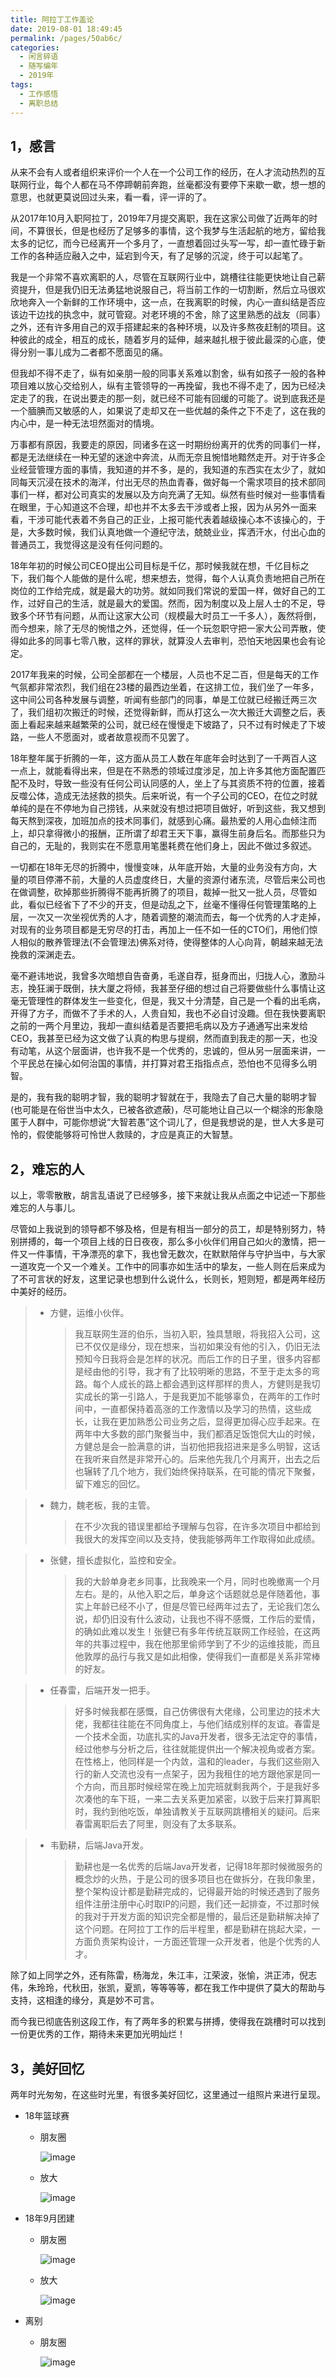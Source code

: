 ```yaml
---
title: 阿拉丁工作盖论
date: 2019-08-01 18:49:45
permalink: /pages/50ab6c/
categories:
  - 闲言碎语
  - 随写编年
  - 2019年
tags:
  - 工作感悟
  - 离职总结
---
```


## 1，感言

从来不会有人或者组织来评价一个人在一个公司工作的经历，在人才流动热烈的互联网行业，每个人都在马不停蹄朝前奔跑，丝毫都没有要停下来歇一歇，想一想的意思，也就更莫说回过头来，看一看，评一评的了。

从2017年10月入职阿拉丁，2019年7月提交离职，我在这家公司做了近两年的时间，不算很长，但是也经历了足够多的事情，这个我梦与生活起航的地方，留给我太多的记忆，而今已经离开一个多月了，一直想着回过头写一写，却一直忙碌于新工作的各种适应融入之中，延宕到今天，有了足够的沉淀，终于可以起笔了。

我是一个非常不喜欢离职的人，尽管在互联网行业中，跳槽往往能更快地让自己薪资提升，但是我仍旧无法勇猛地说服自己，将当前工作的一切割断，然后立马很欢欣地奔入一个新鲜的工作环境中，这一点，在我离职的时候，内心一直纠结是否应该边干边找的执念中，就可管窥。对老环境的不舍，除了这里熟悉的战友（同事）之外，还有许多用自己的双手搭建起来的各种环境，以及许多熬夜赶制的项目。这种彼此的成全，相互的成长，随着岁月的延伸，越来越扎根于彼此最深的心底，使得分别一事儿成为二者都不愿面见的痛。

但我却不得不走了，纵有如亲朋一般的同事关系难以割舍，纵有如孩子一般的各种项目难以放心交给别人，纵有主管领导的一再挽留，我也不得不走了，因为已经决定走了的我，在说出要走的那一刻，就已经不可能有回缓的可能了。说到底我还是一个腼腆而又敏感的人，如果说了走却又在一些优越的条件之下不走了，这在我的内心中，是一种无法坦然面对的情境。

万事都有原因，我要走的原因，同诸多在这一时期纷纷离开的优秀的同事们一样，都是无法继续在一种无望的迷途中奔流，从而无奈且惋惜地黯然走开。对于许多企业经营管理方面的事情，我知道的并不多，是的，我知道的东西实在太少了，就如同每天沉浸在技术的海洋，付出无尽的热血青春，做好每一个需求项目的技术部同事们一样，都对公司真实的发展以及方向充满了无知。纵然有些时候对一些事情看在眼里，于心知道这不合理，却也并不太多去干涉或者上报，因为从另外一面来看，干涉可能代表着不务自己的正业，上报可能代表着越级操心本不该操心的，于是，大多数时候，我们认真地做一个遵纪守法，兢兢业业，挥洒汗水，付出心血的普通员工，我觉得这是没有任何问题的。

18年年初的时候公司CEO提出公司目标是千亿，那时候我就在想，千亿目标之下，我们每个人能做的是什么呢，想来想去，觉得，每个人认真负责地把自己所在岗位的工作给完成，就是最大的功劳。就如同我们常说的爱国一样，做好自己的工作，过好自己的生活，就是最大的爱国。然而，因为制度以及上层人士的不足，导致多个环节有问题，从而让这家大公司（规模最大时员工一千多人），轰然将倒，而今想来，除了无尽的惋惜之外，还觉得，任一个玩忽职守把一家大公司弄散，使得如此多的同事七零八散，这样的罪状，就算没人去审判，恐怕天地因果也会有论定。

2017年我来的时候，公司全部都在一个楼层，人员也不足二百，但是每天的工作气氛都非常浓烈，我们组在23楼的最西边坐着，在这排工位，我们坐了一年多，这中间公司各种发展与调整，听闻有些部门的同事，单是工位就已经搬迁两三次了，我们组初次搬迁的时候，还觉得新鲜，而从打这么一次大搬迁大调整之后，表面上看起来越来越繁荣的公司，就已经在慢慢走下坡路了，只不过有时候走了下坡路，一些人不愿面对，或者故意视而不见罢了。

18年整年属于折腾的一年，这方面从员工人数在年底年会时达到了一千两百人这一点上，就能看得出来，但是在不熟悉的领域过度涉足，加上许多其他方面配置匹配不及时，导致一些没有任何公司认同感的人，坐上了与其资质不符的位置，接着反噬公体，造成无法拯救的损失。后来听说，有一个子公司的CEO，在位之时就单纯的是在不停地为自己捞钱，从来就没有想过把项目做好，听到这些，我又想到每天熬到深夜，加班加点的技术同事们，就感到心痛。最热爱的人用心血倾注而上，却只拿得微小的报酬，正所谓了却君王天下事，赢得生前身后名。而那些只为自己的，无耻的，我则实在不愿意用笔墨耗费在他们身上，因此不做过多叙述。

一切都在18年无尽的折腾中，慢慢变味，从年底开始，大量的业务没有方向，大量的项目停滞不前，大量的人员虚度终日，大量的资源付诸东流，尽管后来公司也在做调整，砍掉那些折腾得不能再折腾了的项目，裁掉一批又一批人员，尽管如此，看似已经省下了不少的开支，但是动乱之下，丝毫不懂得任何管理策略的上层，一次又一次坐视优秀的人才，随着调整的潮流而去，每一个优秀的人才走掉，对现有的业务项目都是无穷尽的打击，再加上一任不如一任的CTO们，用他们惊人相似的散养管理法(不会管理法)佛系对待，使得整体的人心向背，朝越来越无法挽救的深渊走去。

毫不避讳地说，我曾多次暗想自告奋勇，毛遂自荐，挺身而出，归拢人心，激励斗志，挽狂澜于既倒，扶大厦之将倾，我甚至仔细的想过自己将要做些什么事情让这毫无管理性的群体发生一些变化，但是，我又十分清楚，自己是一个看的出毛病，开得了方子，而做不了手术的人，人贵自知，我也不必自讨没趣。但在我快要离职之前的一两个月里边，我却一直纠结着是否要把毛病以及方子通通写出来发给CEO，我甚至已经为这文做了认真的构思与提纲，然而直到我走的那一天，也没有动笔，从这个层面讲，也许我不是一个优秀的，忠诚的，但从另一层面来讲，一个平民总在操心如何治国的事情，并打算对君王指指点点，恐怕也不见得多么明智。

是的，我有我的聪明才智，我的聪明才智就在于，我隐去了自己大量的聪明才智(也可能是在俗世当中太久，已被各欲遮蔽)，尽可能地让自己以一个糊涂的形象隐匿于人群中，可能你想说“大智若愚”这个词儿了，但是我想说的是，世人大多是可怜的，假使能够将可怜世人救赎的，才应是真正的大智慧。

## 2，难忘的人

以上，零零散散，胡言乱语说了已经够多，接下来就让我从点面之中记述一下那些难忘的人与事儿。

尽管如上我说到的领导都不够及格，但是有相当一部分的员工，却是特别努力，特别拼搏的，每一个项目上线的日日夜夜，那么多小伙伴们用自己如火的激情，把一件又一件事情，干净漂亮的拿下，我也曾无数次，在默默陪伴与守护当中，与大家一道攻克一个又一个难关。工作中的同事亦如生活中的挚友，一些人则在后来成为了不可言状的好友，这里记录也想到什么说什么，长则长，短则短，都是两年经历中美好的经历。

> - 方健，运维小伙伴。
>   > 我互联网生涯的伯乐，当初入职，独具慧眼，将我招入公司，这已不仅仅是缘分，现在想来，当初如果没有他的引入，仍旧无法预知今日我将会是怎样的状况。而后工作的日子里，很多内容都是经由他的引导，我才有了比较明晰的思路，不至于走太多的弯路。每个人成长的路上都会遇到这样那样的贵人，方健则是我切实成长的第一引路人，于是我更加不能够辜负，在两年的工作时间中，一直都保持着高涨的工作激情以及学习的热情，这些成长，让我在更加熟悉公司业务之后，显得更加得心应手起来。在两年中大多数的部门聚餐当中，我们都酒足饭饱侃大山的时候，方健总是会一脸满意的讲，当初他把我招进来是多么明智，这话在我听来自然是非常开心的。后来他先我几个月离开，出去之后也辗转了几个地方，我们始终保持联系，在可能的情况下聚餐，留下难忘的回忆。

> - 魏力，魏老板，我的主管。
>
>   > 在不少次我的错误里都给予理解与包容，在许多次项目中都给到我很大的发挥空间以及支持，使我能够两年工作取得如此成绩。

> - 张健，擅长虚拟化，监控和安全。
>
>   > 我的大龄单身老乡同事，比我晚来一个月，同时也晚撤离一个月左右。是的，从他入职之后，单身这个话题就总是伴随着他，事实上年龄已经不小了，但是尽管已经两年过去了，无论我们怎么说，却仍旧没有什么波动，让我也不得不感慨，工作后的爱情，的确如此难以发生！张健已有多年传统互联网工作经验，在这两年的共事过程中，我在他那里偷师学到了不少的运维技能，而且他敦厚的品行与我又是如此相像，使得我们一直都是关系非常棒的好友。

> - 任春雷，后端开发一把手。
>
>   > 好多时候我都在感慨，自己仿佛很有大佬缘，公司里边的技术大佬，我都往往能在不同角度上，与他们结成别样的友谊。春雷是一个技术全面，功底扎实的Java开发者，很多无法定夺的事情，经过他参与分析之后，往往就能提供出一个解决视角或者方案。在性格上，他同样是一个内敛，温和的leader，与我们这些刚入行的新人交流也没有一点架子，因为我租住的地方跟他家是同一个方向，而且那时候经常在晚上加完班就剩我两个，于是我好多次凑他的车下班，一来二去关系更加紧密，以致于后来打算离职时，我约到他吃饭，单独请教关于互联网跳槽相关的疑问。后来春雷离职后去了阿里，则没有了太多联系。

> - 韦勤耕，后端Java开发。
>
>   > 勤耕也是一名优秀的后端Java开发者，记得18年那时候微服务的概念炒的火热，于是公司的很多项目也在做拆分，在我印象里，整个架构设计都是勤耕完成的，记得最开始的时候还遇到了服务组件注册注册中心时取IP的问题，我们还一起排查，不过那时候的我对于开发方面的知识完全都是懵的，最后还是勤耕解决掉了这个问题。在阿拉丁工作的后半程里，都是勤耕在挑起大梁，一方面负责架构设计，一方面还管理一众开发者，他是个优秀的人才。

除了如上同学之外，还有陈雷，杨海龙，朱江丰，江荣波，张愉，洪正沛，倪志伟，朱玲玲，代秋田，张凯，夏凯，等等等等，都在我工作中提供了莫大的帮助与支持，这相逢的缘分，真是妙不可言。

而今我已彻底告别这段工作，有了两年多的积累与拼搏，使得我在跳槽时可以找到一份更优秀的工作，期待未来更加光明灿烂！

## 3，美好回忆

两年时光匆匆，在这些时光里，有很多美好回忆，这里通过一组照片来进行呈现。

- 18年篮球赛

  - 朋友圈

    ![image](http://t.eryajf.net/imgs/2021/09/c4667ddb7c2e7455.jpg)

  - 放大

    ![image](http://t.eryajf.net/imgs/2021/09/d5d60d9b8cc1295c.jpg)

  

- 18年9月团建

  - 朋友圈

    ![image](http://t.eryajf.net/imgs/2021/09/af7c9be3d1bea0d7.jpg)

  - 放大

    ![image](http://t.eryajf.net/imgs/2021/09/df21682119516e7b.jpg)

- 离别

  - 朋友圈

    ![image](http://t.eryajf.net/imgs/2021/09/caf44bfedf6c9659.jpg)